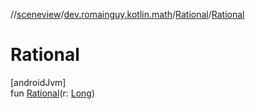 //[sceneview](../../../index.md)/[dev.romainguy.kotlin.math](../index.md)/[Rational](index.md)/[Rational](-rational.md)

# Rational

[androidJvm]\
fun [Rational](-rational.md)(r: [Long](https://kotlinlang.org/api/latest/jvm/stdlib/kotlin/-long/index.html))
